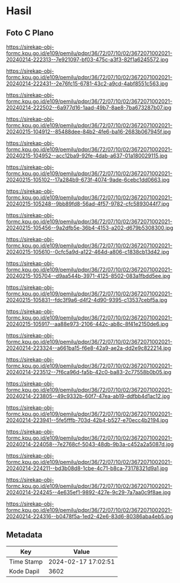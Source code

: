 # Hasil

## Foto C Plano

https://sirekap-obj-formc.kpu.go.id/e109/pemilu/pdpr/36/72/07/10/02/3672071002021-20240214-222313--7e921097-bf03-475c-a3f3-82f1a6245572.jpg

https://sirekap-obj-formc.kpu.go.id/e109/pemilu/pdpr/36/72/07/10/02/3672071002021-20240214-222431--2e76fc15-6781-43c2-a9cd-4abf8551c563.jpg

https://sirekap-obj-formc.kpu.go.id/e109/pemilu/pdpr/36/72/07/10/02/3672071002021-20240214-222502--6a977d16-1aad-49b7-8ae8-7ba673287b07.jpg

https://sirekap-obj-formc.kpu.go.id/e109/pemilu/pdpr/36/72/07/10/02/3672071002021-20240215-104912--85488dee-84b2-4fe6-ba16-2683b067945f.jpg

https://sirekap-obj-formc.kpu.go.id/e109/pemilu/pdpr/36/72/07/10/02/3672071002021-20240215-104952--acc12ba9-92fe-4dab-a637-01a180029115.jpg

https://sirekap-obj-formc.kpu.go.id/e109/pemilu/pdpr/36/72/07/10/02/3672071002021-20240215-105102--17a284b9-673f-4074-9ade-6cebc1dd0663.jpg

https://sirekap-obj-formc.kpu.go.id/e109/pemilu/pdpr/36/72/07/10/02/3672071002021-20240215-105248--9bb89fd8-56ad-4f57-9782-cfc5893044f7.jpg

https://sirekap-obj-formc.kpu.go.id/e109/pemilu/pdpr/36/72/07/10/02/3672071002021-20240215-105456--9a2dfb5e-36b4-4153-a202-d679b5308300.jpg

https://sirekap-obj-formc.kpu.go.id/e109/pemilu/pdpr/36/72/07/10/02/3672071002021-20240215-105610--0cfc5a9d-a122-464d-a806-c1838cb13d42.jpg

https://sirekap-obj-formc.kpu.go.id/e109/pemilu/pdpr/36/72/07/10/02/3672071002021-20240215-105704--d9aa544b-3971-4125-8502-083a1fbdd5ee.jpg

https://sirekap-obj-formc.kpu.go.id/e109/pemilu/pdpr/36/72/07/10/02/3672071002021-20240215-105831--fdc3f9a6-d4f2-4d90-9395-c13537cebf5a.jpg

https://sirekap-obj-formc.kpu.go.id/e109/pemilu/pdpr/36/72/07/10/02/3672071002021-20240215-105917--aa88e973-2106-442c-ab8c-8f41e2150de6.jpg

https://sirekap-obj-formc.kpu.go.id/e109/pemilu/pdpr/36/72/07/10/02/3672071002021-20240214-223324--a661ba15-f6e8-42a9-ae2a-dd2e9c822214.jpg

https://sirekap-obj-formc.kpu.go.id/e109/pemilu/pdpr/36/72/07/10/02/3672071002021-20240214-223512--7f6ca96d-fa5b-42c0-ba83-2c77558b0b05.jpg

https://sirekap-obj-formc.kpu.go.id/e109/pemilu/pdpr/36/72/07/10/02/3672071002021-20240214-223805--49c9332b-60f7-47ea-ab19-ddfbb4d1ac12.jpg

https://sirekap-obj-formc.kpu.go.id/e109/pemilu/pdpr/36/72/07/10/02/3672071002021-20240214-223941--5fe5fffb-703d-42b4-b527-e70ecc4b2194.jpg

https://sirekap-obj-formc.kpu.go.id/e109/pemilu/pdpr/36/72/07/10/02/3672071002021-20240214-224058--7e2768cf-5043-48db-9b3a-c452a2a5087d.jpg

https://sirekap-obj-formc.kpu.go.id/e109/pemilu/pdpr/36/72/07/10/02/3672071002021-20240214-224211--bd3b08d8-1cbe-4c71-b8ca-73178321d9a1.jpg

https://sirekap-obj-formc.kpu.go.id/e109/pemilu/pdpr/36/72/07/10/02/3672071002021-20240214-224245--4e635ef1-9892-427e-9c29-7a7aa0c9f8ae.jpg

https://sirekap-obj-formc.kpu.go.id/e109/pemilu/pdpr/36/72/07/10/02/3672071002021-20240214-224316--b0478f5a-1ed2-42e6-83d6-80386aba4eb5.jpg


## Metadata

| Key        | Value               |
| ---------- | ------------------- |
| Time Stamp | 2024-02-17 17:02:51 |
| Kode Dapil | 3602                |



